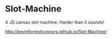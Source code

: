 Slot-Machine
============

A JS canvas slot machine.  Harder than it sounds!


http://kevinforrestconnors.github.io/Slot-Machine/
